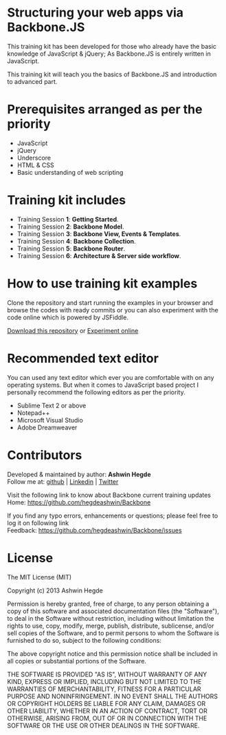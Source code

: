 Structuring your web apps via Backbone.JS
=========================================
This training kit has been developed for those who already have the basic knowledge of JavaScript & jQuery; 
As Backbone.JS is entirely written in JavaScript. 

This training kit will teach you the basics of Backbone.JS and introduction to advanced part.

Prerequisites arranged as per the priority 
==========================================
<ul>  
  <li>JavaScript</li>  
  <li>jQuery</li>
  <li>Underscore</li>
  <li>HTML &amp; CSS</li>
  <li>Basic understanding of web scripting</li>
</ul>

Training kit includes
=====================
<ul>
  <li>Training Session <strong>1</strong>: <strong>Getting Started</strong>.</li>
  <li>Training Session <strong>2</strong>: <strong>Backbone Model</strong>.</li>
  <li>Training Session <strong>3</strong>: <strong>Backbone View, Events &amp; Templates</strong>.</li>
  <li>Training Session <strong>4</strong>: <strong>Backbone Collection</strong>.</li>
  <li>Training Session <strong>5</strong>: <strong>Backbone Router</strong>.</li>
  <li>Training Session <strong>6</strong>: <strong>Architecture &amp; Server side workflow</strong>.</li>
</ul>

How to use training kit examples
================================
Clone the repository and start running the examples in your browser and browse the codes with ready commits or 
you can also experiment with the code online which is powered by JSFiddle.

<a href="https://github.com/hegdeashwin/Backbone/archive/master.zip" target="_blank">Download this repository</a> or <a href="http://jsfiddle.net/hegdeashwin/TKkMt/show/" target="_blank">Experiment online</a>

Recommended text editor
=======================
You can used any text editor which ever you are comfortable with on any operating systems.
But when it comes to JavaScript based project I personally recommend the following editors
as per the priority.
<ul>
  <li>Sublime Text 2 or above</li>
  <li>Notepad++</li>  
  <li>Microsoft Visual Studio</li>
  <li>Adobe Dreamweaver</li>
</ul>

Contributors
============
Developed &amp; maintained by author: <b>Ashwin Hegde</b><br>
Follow me at: <a href="https://github.com/hegdeashwin" target="_blank">github</a> | <a href="http://in.linkedin.com/in/hegdeashwin" target="_blank">Linkedin</a> | <a href="https://twitter.com/hegdeashwin3" target="_blank">Twitter</a>

Visit the following link to know about Backbone current training updates<br>
Home: <a href="https://github.com/hegdeashwin/Backbone" target="_blank">https://github.com/hegdeashwin/Backbone</a>
  
If you find any typo errors, enhancements or questions; please feel free to log it on following link<br>
Feedback: <a href="https://github.com/hegdeashwin/Backbone/issues" target="_blank">https://github.com/hegdeashwin/Backbone/issues</a>

License
=======
The MIT License (MIT)

Copyright (c) 2013 Ashwin Hegde

Permission is hereby granted, free of charge, to any person obtaining a copy of
this software and associated documentation files (the "Software"), to deal in
the Software without restriction, including without limitation the rights to
use, copy, modify, merge, publish, distribute, sublicense, and/or sell copies of
the Software, and to permit persons to whom the Software is furnished to do so,
subject to the following conditions:

The above copyright notice and this permission notice shall be included in all
copies or substantial portions of the Software.

THE SOFTWARE IS PROVIDED "AS IS", WITHOUT WARRANTY OF ANY KIND, EXPRESS OR
IMPLIED, INCLUDING BUT NOT LIMITED TO THE WARRANTIES OF MERCHANTABILITY, FITNESS
FOR A PARTICULAR PURPOSE AND NONINFRINGEMENT. IN NO EVENT SHALL THE AUTHORS OR
COPYRIGHT HOLDERS BE LIABLE FOR ANY CLAIM, DAMAGES OR OTHER LIABILITY, WHETHER
IN AN ACTION OF CONTRACT, TORT OR OTHERWISE, ARISING FROM, OUT OF OR IN
CONNECTION WITH THE SOFTWARE OR THE USE OR OTHER DEALINGS IN THE SOFTWARE.

